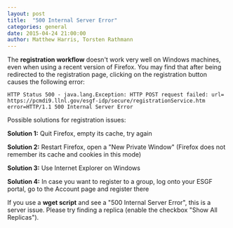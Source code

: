 ```yaml
---
layout: post
title:  "500 Internal Server Error"
categories: general
date: 2015-04-24 21:00:00
author: Matthew Harris, Torsten Rathmann
---
```


The **registration workflow** doesn't work very well on Windows machines, even when using a recent version of Firefox. You may find that after being redirected to the registration page, clicking on the registration button causes the following error:

    HTTP Status 500 - java.lang.Exception: HTTP POST request failed: url= https://pcmdi9.llnl.gov/esgf-idp/secure/registrationService.htm error=HTTP/1.1 500 Internal Server Error

Possible solutions for registration issues:

**Solution 1:** Quit Firefox, empty its cache, try again

**Solution 2:** Restart Firefox, open a "New Private Window" (Firefox does not remember its cache and cookies in this mode)

**Solution 3:** Use Internet Explorer on Windows

**Solution 4:** In case you want to register to a group, log onto your ESGF portal, go to the Account page and register there

If you use a **wget script** and see a "500 Internal Server Error", this is a server issue. Please try finding a replica (enable the checkbox "Show All Replicas").

